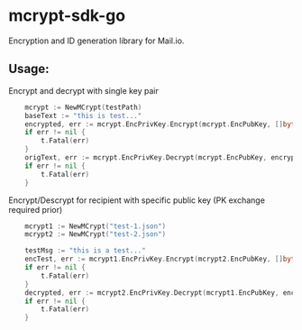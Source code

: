 # mcrypt-sdk-go

Encryption and ID generation library for Mail.io. 

## Usage: 

Encrypt and decrypt with single key pair
```go
    mcrypt := NewMCrypt(testPath)
	baseText := "this is test..."
	encrypted, err := mcrypt.EncPrivKey.Encrypt(mcrypt.EncPubKey, []byte(baseText))
	if err != nil {
		t.Fatal(err)
	}
	origText, err := mcrypt.EncPrivKey.Decrypt(mcrypt.EncPubKey, encrypted)
	if err != nil {
		t.Fatal(err)
	}
```

Encrypt/Descrypt for recipient with specific public key (PK exchange required prior)

```go
	mcrypt1 := NewMCrypt("test-1.json")
	mcrypt2 := NewMCrypt("test-2.json")

	testMsg := "this is a test..."
	encTest, err := mcrypt1.EncPrivKey.Encrypt(mcrypt2.EncPubKey, []byte(testMsg))
	if err != nil {
		t.Fatal(err)
	}
	decrypted, err := mcrypt2.EncPrivKey.Decrypt(mcrypt1.EncPubKey, encTest)
	if err != nil {
		t.Fatal(err)
	}
```

